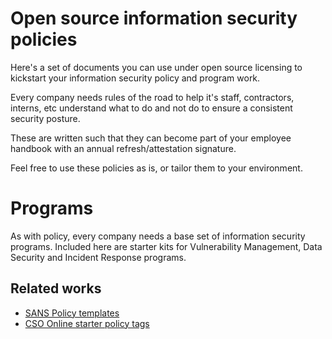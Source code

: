# Open source information security policies
Here's a set of documents you can use under open source licensing to kickstart your information security policy and program work.

Every company needs rules of the road to help it's staff, contractors, interns, etc understand what to do and not do to ensure a consistent security posture.

These are written such that they can become part of your employee handbook with an annual refresh/attestation signature.

Feel free to use these policies as is, or tailor them to your environment.

# Programs
As with policy, every company needs a base set of information security programs. Included here are starter kits for Vulnerability Management, Data Security and Incident Response programs.


## Related works

 - [SANS Policy templates](https://www.sans.org/information-security-policy/)
 - [CSO Online starter policy tags](https://www.csoonline.com/article/3263738/9-policies-and-procedures-you-need-to-know-about-if-youre-starting-a-new-security-program.html)